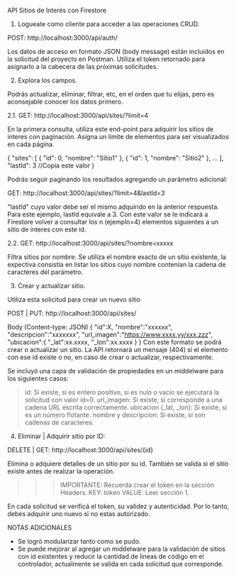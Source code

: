 API Sitios de Interés con Firestore


1. Logueate como cliente para acceder a las operaciones CRUD.

POST: http://localhost:3000/api/auth/

Los datos de acceso en formato JSON (body message) están incluidos en la solicitud del proyecto en Postman. Utiliza el token retornado para asignarlo a la cabecera de las próximas solicitudes.

2. Explora los campos. 

Podrás actualizar, eliminar, filtrar, etc, en el orden que tu elijas, pero es aconsejable conocer los datos primero.

2.1. GET: http://localhost:3000/api/sites/?limit=4

En la primera consulta, utiliza este end-point para adquirir los sitios de interes con paginación. Asigna un límite de elementos para ser visualizados en cada página. 

{
    "sites": [
        {
            "id": 0,
            "nombre": "Sitio1"
        },
        {
            "id": 1,
            "nombre": "Sitio2"
        },
        ...
    ],
    "lastId": 3 //Copia este valor
}

Podrás seguir paginando los resultados agregando un parámetro adicional:

GET: http://localhost:3000/api/sites/?limit=4&lastId=3

"lastId" cuyo valor debe ser el mismo adquirido en la anterior respuesta. Para este ejemplo, lastId equivale a 3. Con este valor se le indicará a Firestore volver a consultar los n (ejemplo=4) elementos siguientes a un sitio de interes con este id.

2.2. GET: http://localhost:3000/api/sites/?nombre=xxxxx

Filtra sitios por nombre. Se utiliza el nombre exacto de un sitio existente, la expectiva consistía en listar los sitios cuyo nombre contenían la cadena de caracteres del parámetro.

3. Crear y actualizar sitio.

Utiliza esta solicitud para crear un nuevo sitio

POST | PUT: http://localhost:3000/api/sites/

Body (Content-type: JSON)
{
		"id":X,
		"nombre":"xxxxxx",
		"descripcion":"xxxxxxx",
		"url_imagen":"https://www.xxxx.yy/xxx.zzz",
		"ubicacion":{
			"_lat":xx.xxxx,
			"_lon":xx.xxxx
		}
}
Con este formato se podrá crear o actualizar un sitio. La API retornará un mensaje (404) si el elemento con ese id existe o no, en caso de crear o actualizar, respectivamente.

Se incluyó una capa de validación de propiedades en un middelware para los siguientes casos:

> id: Si existe, si es entero positivo, si es nulo o vacío se ejecutará la solicitud con valor id=0.
> url_imagen: Si existe, si corresponde a una cadena URL escrita correctamente.
> ubicacion (_lat, _lon): Si existe, si es un número flotante. 
> nombre y descripcion: Si existe, si son cadenas de caracteres.

4. Eliminar | Adquirir sitio por ID:

DELETE | GET: http://localhost:3000/api/sites/{id}

Elimina o adquiere detalles de un sitio por su id. También se valida si el sitio existe antes de realizar la operación.

>>> IMPORTANTE: Recuerda crear el token en la sección Headers.
KEY: token
VALUE: Leer sección 1.

En cada solicitud se verificá el token, su validez y autenticidad. Por lo tanto, debes adquirir uno nuevo si no estas autorizado.

NOTAS ADICIONALES

- Se logró modularizar tanto como se pudo.
- Se puede mejorar al agregar un middelware para la validación de sitios con id existentes y reducir la cantidad de lineas de código en el controlador, actualmente se valida en cada solicitud que corresponde. 






